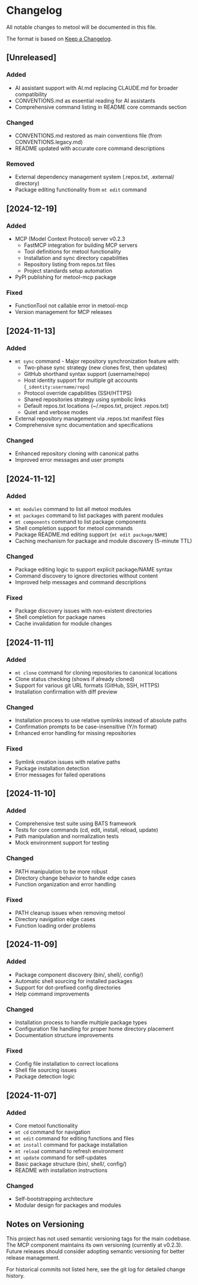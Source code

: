 # Changelog

All notable changes to metool will be documented in this file.

The format is based on [Keep a Changelog](https://keepachangelog.com/en/1.0.0/).

## [Unreleased]

### Added
- AI assistant support with AI.md replacing CLAUDE.md for broader compatibility
- CONVENTIONS.md as essential reading for AI assistants
- Comprehensive command listing in README core commands section

### Changed
- CONVENTIONS.md restored as main conventions file (from CONVENTIONS.legacy.md)
- README updated with accurate core command descriptions

### Removed
- External dependency management system (.repos.txt, .external/ directory)
- Package editing functionality from `mt edit` command

## [2024-12-19]

### Added
- MCP (Model Context Protocol) server v0.2.3
  - FastMCP integration for building MCP servers
  - Tool definitions for metool functionality
  - Installation and sync directory capabilities
  - Repository listing from repos.txt files
  - Project standards setup automation
- PyPI publishing for metool-mcp package

### Fixed
- FunctionTool not callable error in metool-mcp
- Version management for MCP releases

## [2024-11-13]

### Added
- `mt sync` command - Major repository synchronization feature with:
  - Two-phase sync strategy (new clones first, then updates)
  - GitHub shorthand syntax support (username/repo)
  - Host identity support for multiple git accounts (`_identity:username/repo`)
  - Protocol override capabilities (SSH/HTTPS)
  - Shared repositories strategy using symbolic links
  - Default repos.txt locations (~/.repos.txt, project .repos.txt)
  - Quiet and verbose modes
- External repository management via .repos.txt manifest files
- Comprehensive sync documentation and specifications

### Changed
- Enhanced repository cloning with canonical paths
- Improved error messages and user prompts

## [2024-11-12]

### Added
- `mt modules` command to list all metool modules
- `mt packages` command to list packages with parent modules
- `mt components` command to list package components
- Shell completion support for metool commands
- Package README.md editing support (`mt edit package/NAME`)
- Caching mechanism for package and module discovery (5-minute TTL)

### Changed
- Package editing logic to support explicit package/NAME syntax
- Command discovery to ignore directories without content
- Improved help messages and command descriptions

### Fixed
- Package discovery issues with non-existent directories
- Shell completion for package names
- Cache invalidation for module changes

## [2024-11-11]

### Added
- `mt clone` command for cloning repositories to canonical locations
- Clone status checking (shows if already cloned)
- Support for various git URL formats (GitHub, SSH, HTTPS)
- Installation confirmation with diff preview

### Changed
- Installation process to use relative symlinks instead of absolute paths
- Confirmation prompts to be case-insensitive (Y/n format)
- Enhanced error handling for missing repositories

### Fixed
- Symlink creation issues with relative paths
- Package installation detection
- Error messages for failed operations

## [2024-11-10]

### Added
- Comprehensive test suite using BATS framework
- Tests for core commands (cd, edit, install, reload, update)
- Path manipulation and normalization tests
- Mock environment support for testing

### Changed
- PATH manipulation to be more robust
- Directory change behavior to handle edge cases
- Function organization and error handling

### Fixed
- PATH cleanup issues when removing metool
- Directory navigation edge cases
- Function loading order problems

## [2024-11-09]

### Added
- Package component discovery (bin/, shell/, config/)
- Automatic shell sourcing for installed packages
- Support for dot-prefixed config directories
- Help command improvements

### Changed
- Installation process to handle multiple package types
- Configuration file handling for proper home directory placement
- Documentation structure improvements

### Fixed
- Config file installation to correct locations
- Shell file sourcing issues
- Package detection logic

## [2024-11-07]

### Added
- Core metool functionality
- `mt cd` command for navigation
- `mt edit` command for editing functions and files
- `mt install` command for package installation
- `mt reload` command to refresh environment
- `mt update` command for self-updates
- Basic package structure (bin/, shell/, config/)
- README with installation instructions

### Changed
- Self-bootstrapping architecture
- Modular design for packages and modules

## Notes on Versioning

This project has not used semantic versioning tags for the main codebase. The MCP component maintains its own versioning (currently at v0.2.3). Future releases should consider adopting semantic versioning for better release management.

For historical commits not listed here, see the git log for detailed change history.